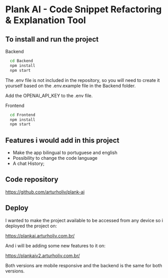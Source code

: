 
# Plank AI - Code Snippet Refactoring & Explanation Tool




## To install and run the project


Backend

```bash
  cd Backend
  npm install
  npm start
```
The .env file is not included in the repository, so you will need to create it yourself based on the .env.example file in the Backend folder.

Add the OPENAI_API_KEY to the .env file.

Frontend

```bash
  cd Frontend
  npm install
  npm start
```


## Features i would add in this project

- Make the app bilingual to portuguese and english
- Possibility to change the code language
- A chat History;

## Code repository

https://github.com/arturholiv/plank-ai

## Deploy
I wanted to make the project available to be accessed from any device so i deployed the project on:

https://plankai.arturholiv.com.br/

And i will be adding some new features to it on:

https://plankaiv2.arturholiv.com.br/

Both versions are mobile responsive and the backend is the same for both versions.
